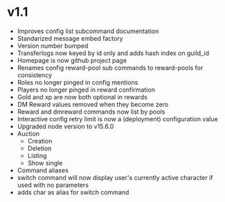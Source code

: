 v1.1
====
- Improves config list subcommand documentation
- Standarized message embed factory
- Version number bumped
- Transferlogs now keyed by id only and adds hash index on guild_id
- Homepage is now github project page
- Renames config reward-pool sub commands to reward-pools for consistency
- Roles no longer pinged in config mentions
- Players no longer pinged in reward confirmation
- Gold and xp are now both optional in rewards
- DM Reward values removed when they become zero
- Reward and dmreward commands now list by pools
- Interactive config retry limit is now a (deployment) configuration value
- Upgraded node version to v15.6.0
- Auction
    - Creation
    - Deletion
    - Listing
    - Show single
- Command aliases
- switch command will now display user's currently active character if used with no parameters
- adds char as alias for switch command
